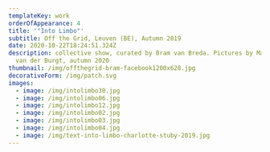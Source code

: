 ```yaml
---
templateKey: work
orderOfAppearance: 4
title: '"Into Limbo"'
subtitle: Off the Grid, Leuven (BE), Autumn 2019
date: 2020-10-22T18:24:51.324Z
description: collective show, curated by Bram van Breda. Pictures by Matthijs
  van der Burgt, autumn 2020
thumbnail: /img/offthegrid-bram-facebook1200x628.jpg
decorativeForm: /img/patch.svg
images:
  - image: /img/intolimbo30.jpg
  - image: /img/intolimbo06.jpg
  - image: /img/intolimbo12.jpg
  - image: /img/intolimbo02.jpg
  - image: /img/intolimbo03.jpg
  - image: /img/intolimbo04.jpg
  - image: /img/text-into-limbo-charlotte-stuby-2019.jpg
---
```

